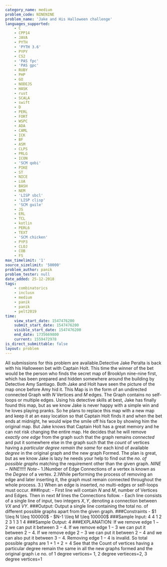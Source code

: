 ```yaml
---
category_name: medium
problem_code: NINENINE
problem_name: 'Jake and His Halloween challenge'
languages_supported:
    - C
    - CPP14
    - JAVA
    - PYTH
    - 'PYTH 3.6'
    - PYPY
    - CS2
    - 'PAS fpc'
    - 'PAS gpc'
    - RUBY
    - PHP
    - GO
    - NODEJS
    - HASK
    - rust
    - SCALA
    - swift
    - D
    - PERL
    - FORT
    - WSPC
    - ADA
    - CAML
    - ICK
    - BF
    - ASM
    - CLPS
    - PRLG
    - ICON
    - 'SCM qobi'
    - PIKE
    - ST
    - NICE
    - LUA
    - BASH
    - NEM
    - 'LISP sbcl'
    - 'LISP clisp'
    - 'SCM guile'
    - JS
    - ERL
    - TCL
    - kotlin
    - PERL6
    - TEXT
    - 'SCM chicken'
    - PYP3
    - CLOJ
    - COB
    - FS
max_timelimit: '1'
source_sizelimit: '50000'
problem_author: panik
problem_tester: null
date_added: 25-12-2018
tags:
    - combinatorics
    - inclusn
    - medium
    - panik
    - panik
    - pelt2019
time:
    view_start_date: 1547476200
    submit_start_date: 1547476200
    visible_start_date: 1547476200
    end_date: 1735669800
    current: 1559472978
is_direct_submittable: false
layout: problem
---
```

All submissions for this problem are available.Detective Jake Peralta is back with his Halloween bet with Captain Holt. This time the winner of the bet would be the person who finds the secret map of Brooklyn nine-nine first, which has been prepared and hidden somewhere around the building by Detective Amy Santiago. Both Jake and Holt have seen the picture of the map once before Amy hid it. This Map is in the form of an undirected connected Graph with $N$ Vertices and $M$ edges. The Graph contains no self-loops or multiple edges. Using his detective skills at best, Jake has finally found this map, but as we know Jake is never happy with a simple win and he loves playing pranks. So he plans to replace this map with a new map and keep it at an easy location so that Captain Holt finds it and when the bet ends at midnight, he would wipe the smile off his face by showing him the original map. But Jake knows that Captain Holt has a great memory and he can not risk changing the entire map. He decides that he will remove $exactly$ $one$ $edge$ from the graph such that the graph remains $connected$ and put it somewhere else in the graph such that the $count$ of vertices having a $particular$ $degree$ $remain$ $the$ $same$ for each kind of available $degree$ in the original graph and the new graph Formed. The plan is great, but as we know Jake is lazy he needs your help to find out the $no.$ $of$ $possible$ $graphs$ matching the requirement other than the given graph. $NINE-NINE!!!!!$ $Note-$ $1.)$Number of Edge Connections of a vertex is known as the $Degree$ of a vertex. $2.)$While performing the process of removing an edge and later inserting it, the graph must remain connected throughout the whole process. $3.)$ When an edge is inserted, $no$ multi-edges or self-loops must occur. ###Input: - First line will contain $N$ and $M$, number of Vertices and Edges. Then in next $M$ lines the Connections follow. - Each line consists of a single line of input, two integers $X, Y$, denoting a connection between $V$$X$ and $V$$Y$. ###Output: Output a single line containing the total no. of different possible graphs apart from the given graph. ###Constraints - $1 \\leq N \\leq 100000$ - $N-1 \\leq M \\leq 100000$ ###Sample Input: 4 4 1 2 2 3 1 3 1 4 ###Sample Output: 4 ###EXPLANATION: If we remove edge $1-2$ we can put it between $3-4$. If we remove edge $1-3$ we can put it between $2-4$. If we remove edge $2-3$ we can put it between $2-4$ and we can also put it between $3-4$. Removing edge $1-4$ is invalid. So total possible graphs are $1+1+2=4$ See that the Count of vertices having a particular degree remain the same in all the new graphs formed and the original graph i.e no. of 1 degree vertices= 1, 2 degree vertieces=2, 3 degree vertices=1
